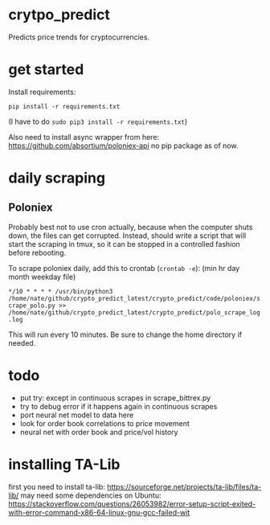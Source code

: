 # crytpo_predict
Predicts price trends for cryptocurrencies.

# get started
Install requirements:

`pip install -r requirements.txt`

(I have to do `sudo pip3 install -r requirements.txt`)

Also need to install async wrapper from here: https://github.com/absortium/poloniex-api
no pip package as of now.

# daily scraping
## Poloniex
Probably best not to use cron actually, because when the computer shuts down, the files can get corrupted.
Instead, should write a script that will start the scraping in tmux, so it can be stopped in a controlled fashion before rebooting.
 
To scrape poloniex daily, add this to crontab (`crontab -e`):
(min hr day month weekday file)

`*/10 * * * * /usr/bin/python3 /home/nate/github/crypto_predict_latest/crypto_predict/code/poloniex/scrape_polo.py >> /home/nate/github/crypto_predict_latest/crypto_predict/polo_scrape_log.log`

This will run every 10 minutes.  Be sure to change the home directory if needed.


# todo
* put try: except in continuous scrapes in scrape_bittrex.py
* try to debug error if it happens again in continuous scrapes
* port neural net model to data here
* look for order book correlations to price movement
* neural net with order book and price/vol history

# installing TA-Lib
first you need to install ta-lib: https://sourceforge.net/projects/ta-lib/files/ta-lib/
may need some dependencies on Ubuntu: https://stackoverflow.com/questions/26053982/error-setup-script-exited-with-error-command-x86-64-linux-gnu-gcc-failed-wit
